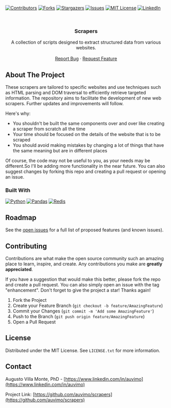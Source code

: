 [![Contributors][contributors-shield]][contributors-url]
[![Forks][forks-shield]][forks-url]
[![Stargazers][stars-shield]][stars-url]
[![Issues][issues-shield]][issues-url]
[![MIT License][license-shield]][license-url]
[![LinkedIn][linkedin-shield]][linkedin-url]

<br />
<div align="center">
  <h3 align="center">Scrapers</h3>

  <p align="center">
    A collection of scripts designed to extract structured data from various websites.
    <br />
    <br />
    <a href="https://github.com/auvimo/scrapers/issues">Report Bug</a>
    ·
    <a href="https://github.com/auvimo/scrapers/issues">Request Feature</a>
  </p>
</div>

<!-- ABOUT THE PROJECT -->
## About The Project
These scrapers are tailored to specific websites and use techniques such as HTML parsing and DOM traversal to efficiently retrieve targeted information. The repository aims to facilitate the development of new web scrapers. Further updates and improvements will follow.

Here's why:
* You shouldn't be built the same components over and over like creating a scraper from scratch all the time
* Your time should be focused on the details of the website that is to be scraped
* You should avoid making mistakes by changing a lot of things that have the same meaning but are in different places

Of course, the code may not be useful to you, as your needs may be different.So I'll be adding more functionality in the near future. You can also suggest changes by forking this repo and creating a pull request or opening an issue.

### Built With

[![Python][Python.org]][Python-url] [![Pandas][Pandas.org]][Pandas-url] [![Redis][Redis.com]][Redis-url]

<!-- ROADMAP -->
## Roadmap

See the [open issues](https://github.com/auvimo/scrapers/issues) for a full list of proposed features (and known issues).

<!-- CONTRIBUTING -->
## Contributing

Contributions are what make the open source community such an amazing place to learn, inspire, and create. Any contributions you make are **greatly appreciated**.

If you have a suggestion that would make this better, please fork the repo and create a pull request. You can also simply open an issue with the tag "enhancement".
Don't forget to give the project a star! Thanks again!

1. Fork the Project
2. Create your Feature Branch (`git checkout -b feature/AmazingFeature`)
3. Commit your Changes (`git commit -m 'Add some AmazingFeature'`)
4. Push to the Branch (`git push origin feature/AmazingFeature`)
5. Open a Pull Request

<!-- LICENSE -->
## License

Distributed under the MIT License. See `LICENSE.txt` for more information.

<!-- CONTACT -->
## Contact

Augusto Villa Monte, PhD - [https://www.linkedin.com/in/auvimo](https://www.linkedin.com/in/auvimo)

Project Link: [https://github.com/auvimo/scrapers](https://github.com/auvimo/scrapers)

<!-- MARKDOWN LINKS & IMAGES -->
<!-- https://www.markdownguide.org/basic-syntax/#reference-style-links -->
[contributors-shield]: https://img.shields.io/github/contributors/auvimo/scrapers.svg?style=for-the-badge
[contributors-url]: https://github.com/auvimo/scrapers/graphs/contributors
[forks-shield]: https://img.shields.io/github/forks/auvimo/scrapers.svg?style=for-the-badge
[forks-url]: https://github.com/auvimo/scrapers/network/members
[stars-shield]: https://img.shields.io/github/stars/auvimo/scrapers.svg?style=for-the-badge
[stars-url]: https://github.com/auvimo/scrapers/stargazers
[issues-shield]: https://img.shields.io/github/issues/auvimo/scrapers.svg?style=for-the-badge
[issues-url]: https://github.com/auvimo/scrapers/issues
[license-shield]: https://img.shields.io/github/license/auvimo/scrapers.svg?style=for-the-badge
[license-url]: https://github.com/auvimo/scrapers/blob/master/LICENSE.txt
[linkedin-shield]: https://img.shields.io/badge/-LinkedIn-black.svg?style=for-the-badge&logo=linkedin&colorB=555
[linkedin-url]: https://linkedin.com/in/auvimo
[product-screenshot]: images/screenshot.png
[Python.org]: https://img.shields.io/badge/python-3670A0?style=for-the-badge&logo=python&logoColor=ffdd54
[Python-url]: https://www.python.org
[Pandas.org]: https://img.shields.io/badge/pandas-%23150458.svg?style=for-the-badge&logo=pandas&logoColor=white
[Pandas-url]: https://pandas.pydata.org
[Redis.com]: https://img.shields.io/badge/redis-%23DD0031.svg?style=for-the-badge&logo=redis&logoColor=white
[Redis-url]: https://redis.com
